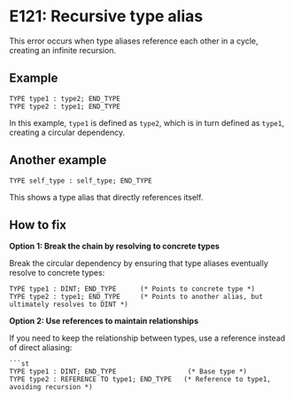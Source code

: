 # E121: Recursive type alias

This error occurs when type aliases reference each other in a cycle, creating an infinite recursion.

## Example

```st
TYPE type1 : type2; END_TYPE
TYPE type2 : type1; END_TYPE
```

In this example, `type1` is defined as `type2`, which is in turn defined as `type1`, creating a circular dependency.

## Another example

```st
TYPE self_type : self_type; END_TYPE
```

This shows a type alias that directly references itself.

## How to fix

**Option 1: Break the chain by resolving to concrete types**

Break the circular dependency by ensuring that type aliases eventually resolve to concrete types:

```st
TYPE type1 : DINT; END_TYPE      (* Points to concrete type *)
TYPE type2 : type1; END_TYPE     (* Points to another alias, but ultimately resolves to DINT *)
```

**Option 2: Use references to maintain relationships**

If you need to keep the relationship between types, use a reference instead of direct aliasing:

```st
```st
TYPE type1 : DINT; END_TYPE                  (* Base type *)
TYPE type2 : REFERENCE TO type1; END_TYPE   (* Reference to type1, avoiding recursion *)
```

